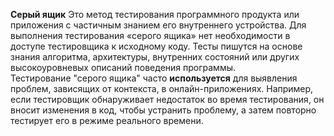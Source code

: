 **Серый ящик** 
Это метод тестирования программного продукта или приложения с частичным знанием его внутреннего устройства. Для выполнения тестирования «серого ящика» нет необходимости в доступе тестировщика к исходному коду. Тесты пишутся на основе знания алгоритма, архитектуры, внутренних состояний или других высокоуровневых описаний поведения программы.  
Тестирование "серого ящика" часто **используется** для выявления проблем, зависящих от контекста, в онлайн-приложениях. Например, если тестировщик обнаруживает недостаток во время тестирования, он вносит изменения в код, чтобы устранить проблему, а затем повторно тестирует его в режиме реального времени.
